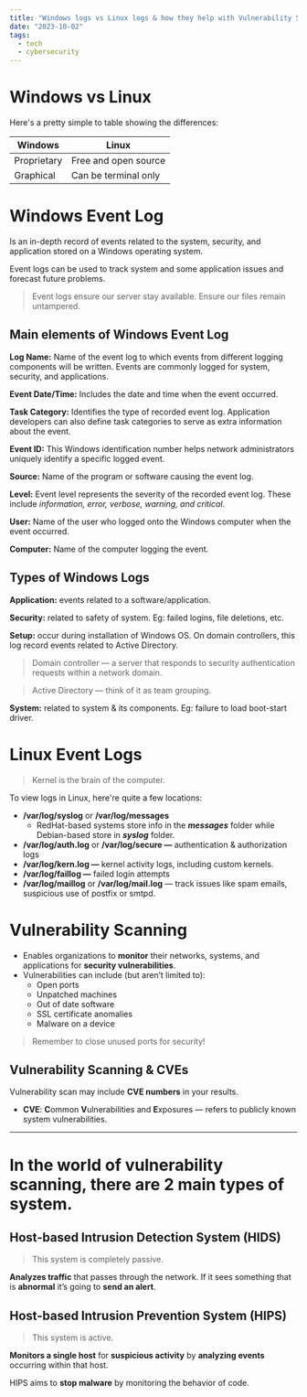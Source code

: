 ```yaml
---
title: "Windows logs vs Linux logs & how they help with Vulnerability Scanning"
date: "2023-10-02"
tags:
  - tech
  - cybersecurity
---
```


# Windows vs Linux

Here's a pretty simple to table showing the differences:

| Windows     | Linux                |
| ----------- | -------------------- |
| Proprietary | Free and open source |
| Graphical   | Can be terminal only |

<!-- excerpt -->

# Windows Event Log

Is an in-depth record of events related to the system, security, and application stored on a Windows operating system.

Event logs can be used to track system and some application issues and forecast future problems.

> Event logs ensure our server stay available. Ensure our files remain untampered.

## Main elements of Windows Event Log

**Log Name:** Name of the event log to which events from different logging components will be written. Events are commonly logged for system, security, and applications.

**Event Date/Time:** Includes the date and time when the event occurred.

**Task Category:** Identifies the type of recorded event log. Application developers can also define task categories to serve as extra information about the event.

**Event ID:** This Windows identification number helps network administrators uniquely identify a specific logged event.

**Source:** Name of the program or software causing the event log.

**Level:** Event level represents the severity of the recorded event log. These include _information, error, verbose, warning, and critical_.

**User:** Name of the user who logged onto the Windows computer when the event occurred.

**Computer:** Name of the computer logging the event.

## Types of Windows Logs

**Application:** events related to a software/application.

**Security:** related to safety of system. Eg: failed logins, file deletions, etc.

**Setup:** occur during installation of Windows OS. On domain controllers, this log record events related to Active Directory.

> Domain controller — a server that responds to security authentication requests within a network domain.

> Active Directory — think of it as team grouping.

**System:** related to system & its components. Eg: failure to load boot-start driver.

# Linux Event Logs

> Kernel is the brain of the computer.

To view logs in Linux, here're quite a few locations:

- **/var/log/syslog** or **/var/log/messages**
  - RedHat-based systems store info in the **_messages_** folder while Debian-based store in **_syslog_** folder.
- **/var/log/auth.log** or **/var/log/secure —** authentication & authorization logs
- **/var/log/kern.log —** kernel activity logs, including custom kernels.
- **/var/log/faillog —** failed login attempts
- **/var/log/maillog** or **/var/log/mail.log** — track issues like spam emails, suspicious use of postfix or smtpd.

# Vulnerability Scanning

- Enables organizations to **monitor** their networks, systems, and applications for **security vulnerabilities**.
- Vulnerabilities can include (but aren’t limited to):
  - Open ports
  - Unpatched machines
  - Out of date software
  - SSL certificate anomalies
  - Malware on a device

> Remember to close unused ports for security!

## Vulnerability Scanning & CVEs

Vulnerability scan may include **CVE numbers** in your results.

- **CVE**: **C**ommon **V**ulnerabilities and **E**xposures — refers to publicly known system vulnerabilities.

---

# In the world of vulnerability scanning, there are 2 main types of system.

## Host-based Intrusion Detection System (HIDS)

> This system is completely passive.

**Analyzes traffic** that passes through the network. If it sees something that is **abnormal** it’s going to **send an alert**.

## Host-based Intrusion Prevention System (HIPS)

> This system is active.

**Monitors a single host** for **suspicious activity** by **analyzing events** occurring within that host.

HIPS aims to **stop malware** by monitoring the behavior of code.
